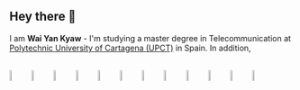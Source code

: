 ## Hey there 👋
I am **Wai Yan Kyaw** - I'm studying a master degree in Telecommunication at [Polytechnic University of Cartagena (UPCT)](https://www.upct.es/) in Spain. In addition, 
<br> <br>
 

<p>
    <img width="7%" src="https://user-images.githubusercontent.com/25181517/183896132-54262f2e-6d98-41e3-8888-e40ab5a17326.png">
    <img width="7%" src="https://user-images.githubusercontent.com/25181517/192108372-f71d70ac-7ae6-4c0d-8395-51d8870c2ef0.png">
    <img width="7%" src="https://user-images.githubusercontent.com/25181517/183423507-c056a6f9-1ba8-4312-a350-19bcbc5a8697.png">
     <img width="7%" src="https://user-images.githubusercontent.com/25181517/117207330-263ba280-adf4-11eb-9b97-0ac5b40bc3be.png">
    <img width="7%" src="https://user-images.githubusercontent.com/25181517/182534006-037f08b5-8e7b-4e5f-96b6-5d2a5558fa85.png">
  <img width="7%" src="https://user-images.githubusercontent.com/25181517/183345121-36788a6e-5462-424a-be67-af1ebeda79a2.png">
    <img width="7%" src="https://user-images.githubusercontent.com/25181517/183894676-137319b5-1364-4b6a-ba4f-e9fc94ddc4aa.png">
    <img width="7%" src="https://user-images.githubusercontent.com/25181517/192106070-46255bcf-65e6-4c6b-a296-bf8d0d8fb2a7.png">
    <img width="7%" src="https://user-images.githubusercontent.com/25181517/183868728-b2e11072-00a5-47e2-8a4e-4ebbb2b8c554.png">
     <img width="7%" src="https://user-images.githubusercontent.com/25181517/192108376-c675d39b-90f6-4073-bde6-5a9291644657.png">
    <img width="7%" src="https://user-images.githubusercontent.com/25181517/179090274-733373ef-3b59-4f28-9ecb-244bea700932.png">
    <img width="7%" src="https://user-images.githubusercontent.com/25181517/182534182-c510199a-7a4d-4084-96e3-e3db2251bbce.png">
 
 
</p>
